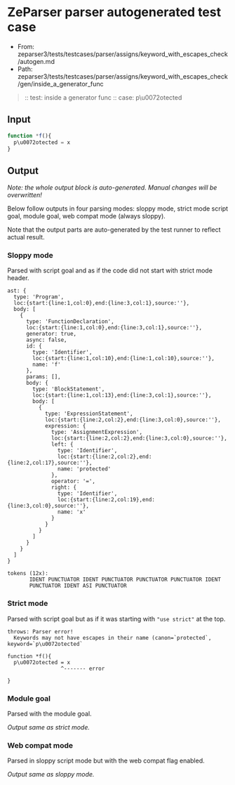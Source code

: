 # ZeParser parser autogenerated test case

- From: zeparser3/tests/testcases/parser/assigns/keyword_with_escapes_check/autogen.md
- Path: zeparser3/tests/testcases/parser/assigns/keyword_with_escapes_check/gen/inside_a_generator_func

> :: test: inside a generator func
> :: case: p\u0072otected

## Input


`````js
function *f(){
  p\u0072otected = x
}
`````

## Output

_Note: the whole output block is auto-generated. Manual changes will be overwritten!_

Below follow outputs in four parsing modes: sloppy mode, strict mode script goal, module goal, web compat mode (always sloppy).

Note that the output parts are auto-generated by the test runner to reflect actual result.

### Sloppy mode

Parsed with script goal and as if the code did not start with strict mode header.

`````
ast: {
  type: 'Program',
  loc:{start:{line:1,col:0},end:{line:3,col:1},source:''},
  body: [
    {
      type: 'FunctionDeclaration',
      loc:{start:{line:1,col:0},end:{line:3,col:1},source:''},
      generator: true,
      async: false,
      id: {
        type: 'Identifier',
        loc:{start:{line:1,col:10},end:{line:1,col:10},source:''},
        name: 'f'
      },
      params: [],
      body: {
        type: 'BlockStatement',
        loc:{start:{line:1,col:13},end:{line:3,col:1},source:''},
        body: [
          {
            type: 'ExpressionStatement',
            loc:{start:{line:2,col:2},end:{line:3,col:0},source:''},
            expression: {
              type: 'AssignmentExpression',
              loc:{start:{line:2,col:2},end:{line:3,col:0},source:''},
              left: {
                type: 'Identifier',
                loc:{start:{line:2,col:2},end:{line:2,col:17},source:''},
                name: 'protected'
              },
              operator: '=',
              right: {
                type: 'Identifier',
                loc:{start:{line:2,col:19},end:{line:3,col:0},source:''},
                name: 'x'
              }
            }
          }
        ]
      }
    }
  ]
}

tokens (12x):
       IDENT PUNCTUATOR IDENT PUNCTUATOR PUNCTUATOR PUNCTUATOR IDENT
       PUNCTUATOR IDENT ASI PUNCTUATOR
`````

### Strict mode

Parsed with script goal but as if it was starting with `"use strict"` at the top.

`````
throws: Parser error!
  Keywords may not have escapes in their name (canon=`protected`, keyword=`p\u0072otected`

function *f(){
  p\u0072otected = x
                 ^------- error

}
`````


### Module goal

Parsed with the module goal.

_Output same as strict mode._

### Web compat mode

Parsed in sloppy script mode but with the web compat flag enabled.

_Output same as sloppy mode._
